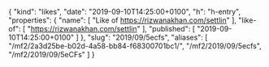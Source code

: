 {
  "kind": "likes",
  "date": "2019-09-10T14:25:00+0100",
  "h": "h-entry",
  "properties": {
    "name": [
      "Like of https://rizwanakhan.com/settlin"
    ],
    "like-of": [
      "https://rizwanakhan.com/settlin"
    ],
    "published": [
      "2019-09-10T14:25:00+0100"
    ]
  },
  "slug": "2019/09/5ecfs",
  "aliases": [
    "/mf2/2a3d25be-b02d-4a58-bb84-f68300701bc1/",
    "/mf2/2019/09/5ecfs",
    "/mf2/2019/09/5eCFs"
  ]
}
